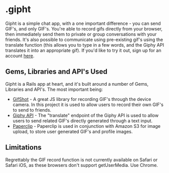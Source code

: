 .gipht
======

Gipht is a simple chat app, with a one important difference - you can send GIF's, and only GIF's. You're able to record gifs directly from your browser, then immediately send them to private or group conversations with your friends. It's also possible to communicate using pre-existing gif's using the translate function (this allows you to type in a few words, and the Giphy API translates it into an appropriate gif). If you'd like to try it out, sign up for an account [here](https://gipht.herokuapp.com/sign_up).


Gems, Libraries and API's Used
------------------------------

Gipht is a Rails app at heart, and it's built around a number of Gems, Libraries and API's. The most important being:

* [GifShot](https://yahoo.github.io/gifshot/) - A great JS library for recording GIF's through the device camera. In this project it is used to allow users to record their own GIF's to send to friends.
* [Giphy API](https://github.com/Giphy/GiphyAPI) - The "translate" endpoint of the Giphy API is used to allow users to send related GIF's directly generated through a text input.
* [Paperclip](https://github.com/thoughtbot/paperclip) - Paperclip is used in conjunction with Amazon S3 for image upload, to store user generated GIF's and profile images.

Limitations
-----------

Regrettably the GIF record function is not currently available on Safari or Safari iOS, as these browsers don't support getUserMedia. Use Chrome.
